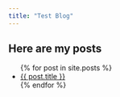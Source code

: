 ```yaml
---
title: "Test Blog"
---
```


## Here are my posts

<ul>
{% for post in site.posts %}
<li>
<a href="{{ post.url }}">{{ post.title }}</a>
</li>
{% endfor %}
</ul>
